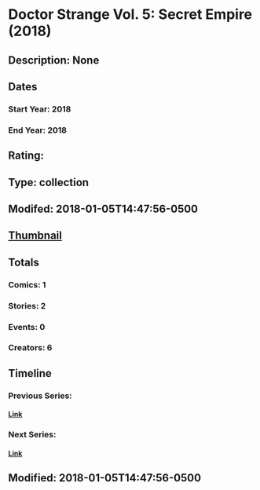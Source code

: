 # Doctor Strange Vol. 5: Secret Empire (2018)
## Description: None
## Dates
### Start Year: 2018
### End Year: 2018
## Rating: 
## Type: collection
## Modifed: 2018-01-05T14:47:56-0500
## [Thumbnail](http://i.annihil.us/u/prod/marvel/i/mg/b/40/image_not_available.jpg)
## Totals
### Comics: 1
### Stories: 2
### Events: 0
### Creators: 6
## Timeline
### Previous Series: 
#### [Link]()
### Next Series: 
#### [Link]()
## Modified: 2018-01-05T14:47:56-0500